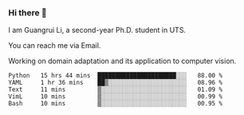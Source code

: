 ### Hi there 👋

<!--
**Solacex/Solacex** is a ✨ _special_ ✨ repository because its `README.md` (this file) appears on your GitHub profile.

Here are some ideas to get you started:

- 🔭 I’m currently working on ...
- 🌱 I’m currently learning ...
- 👯 I’m looking to collaborate on ...
- 🤔 I’m looking for help with ...
- 💬 Ask me about ...
- 📫 How to reach me: ...
- 😄 Pronouns: ...
- ⚡ Fun fact: ...
-->
I am Guangrui Li, a second-year Ph.D. student in UTS.

You can reach me via Email.

Working on domain adaptation and its application to computer vision. 
<!--START_SECTION:waka-->
```text
Python   15 hrs 44 mins  ██████████████████████░░░   88.00 % 
YAML     1 hr 36 mins    ██▒░░░░░░░░░░░░░░░░░░░░░░   08.96 % 
Text     11 mins         ▒░░░░░░░░░░░░░░░░░░░░░░░░   01.09 % 
VimL     10 mins         ▒░░░░░░░░░░░░░░░░░░░░░░░░   00.99 % 
Bash     10 mins         ▒░░░░░░░░░░░░░░░░░░░░░░░░   00.95 % 
```
<!--END_SECTION:waka-->
